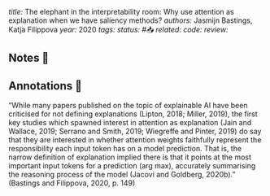 *title:* The elephant in the interpretability room: Why use attention as explanation when we have saliency methods?
*authors:* Jasmijn Bastings, Katja Filippova
*year:* 2020
*tags:* 
*status:* #📥
*related:*
*code:*
*review:*

## Notes 📍

## Annotations 📖

“While many papers published on the topic of explainable AI have been criticised for not defining explanations (Lipton, 2018; Miller, 2019), the first key studies which spawned interest in attention as explanation (Jain and Wallace, 2019; Serrano and Smith, 2019; Wiegreffe and Pinter, 2019) do say that they are interested in whether attention weights faithfully represent the responsibility each input token has on a model prediction. That is, the narrow definition of explanation implied there is that it points at the most important input tokens for a prediction (arg max), accurately summarising the reasoning process of the model (Jacovi and Goldberg, 2020b).” (Bastings and Filippova, 2020, p. 149)